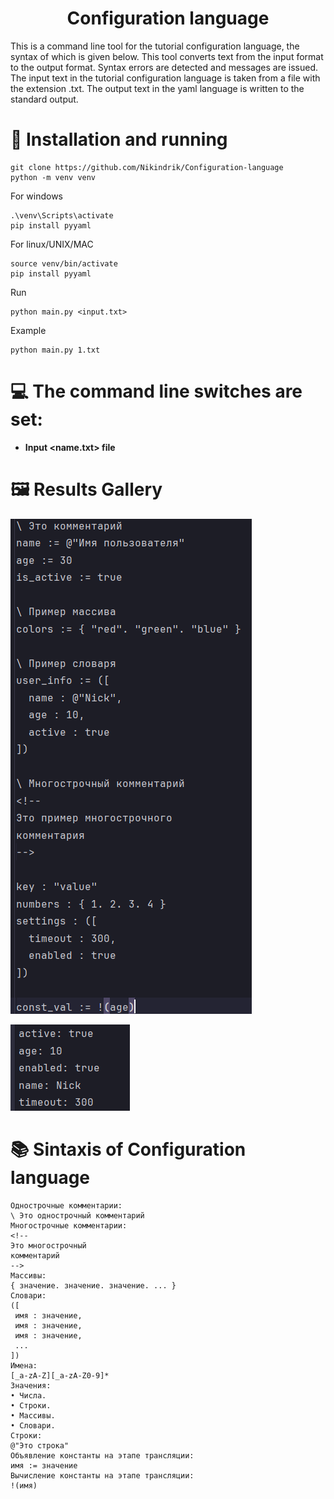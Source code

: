 <h1 align="center"> Configuration language  </h1>
This is a command line tool for the tutorial configuration language, the syntax of which is given below. This tool converts text from the input format to the output format. Syntax errors are detected and messages are issued. The input text in the tutorial configuration language is taken from a file with the extension .txt. The output text in the yaml language is written to the standard output.

# 📘 Installation and running

```commandline
git clone https://github.com/Nikindrik/Configuration-language
python -m venv venv
```
For windows
```commandline
.\venv\Scripts\activate
pip install pyyaml
```
For linux/UNIX/MAC
```commandline
source venv/bin/activate
pip install pyyaml
```
Run
```commandline
python main.py <input.txt>
```
Example 
```editorconfig
python main.py 1.txt
```

# 💻 The command line switches are set: 

* **Input <name.txt> file**

# 🖼️ Results Gallery

![img.png](source/img/img_1.png)

![img.png](source/img/img_2.png)

# 📚 Sintaxis of Configuration language

```
Однострочные комментарии:
\ Это однострочный комментарий
Многострочные комментарии:
<!--
Это многострочный
комментарий
-->
Массивы:
{ значение. значение. значение. ... }
Словари:
([
 имя : значение,
 имя : значение,
 имя : значение,
 ...
])
Имена:
[_a-zA-Z][_a-zA-Z0-9]*
Значения:
• Числа.
• Строки.
• Массивы.
• Словари.
Строки:
@"Это строка"
Объявление константы на этапе трансляции:
имя := значение
Вычисление константы на этапе трансляции:
!(имя)
```